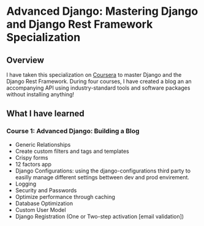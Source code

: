 # Advanced Django: Mastering Django and Django Rest Framework Specialization


## Overview

I have taken this specialization on [Coursera](https://www.coursera.org/specializations/codio-advanced-django-and-django-rest-framework) to master Django and the Django Rest Framework. 
During four courses, I have created a blog an an accompanying API using industry-standard tools and software packages without installing anything!

## What I have learned

### Course 1: Advanced Django: Building a Blog

  - Generic Relationships
  - Create custom filters and tags and templates
  - Crispy forms
  - 12 factors app
  - Django Configurations: using the django-configurations third party to easilly manage different settings bettween dev and prod envirement.
  - Logging
  - Security and Passwords
  - Optimize performance through caching
  - Database Optimization
  - Custom User Model
  - Django Registration (One or Two-step activation [email validation])

